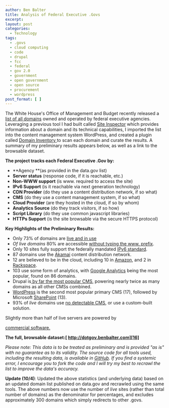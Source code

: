```yaml
---
author: Ben Balter
title: Analysis of Federal Executive .Govs
excerpt:
layout: post
categories:
  - Technology
tags:
  - .govs
  - cloud computing
  - code
  - drupal
  - fcc
  - federal
  - gov 2.0
  - government
  - open government
  - open source
  - procurement
  - wordpress
post_format: [ ]
---
```

The White House's Office of Management and Budget recently released a[ list of all domains][1] owned and operated by federal executive agencies. Leveraging a previous tool I had built called [Site Inspector][2] which provides information about a domain and its technical capabilities, I imported the list into the content management system WordPress, and created a plugin called [Domain Inventory ][3]to scan each domain and curate the results. A summary of my preliminary results appears below, as well as a link to the browsable dataset.

**The project tracks each Federal Executive .Gov by:**

*   **Agency **(as provided in the data.gov list)
*   **Server status** (response code, if it is reachable, etc.)
*   **Non-WWW support** (is www. required to access the site)
*   **IPv6 Support** (is it reachable via next generation technology)
*   **CDN Provider** (do they use a content distribution network, if so what)
*   **CMS** (do they use a content management system, if so what)
*   **Cloud Provider** (are they hosted in the cloud, if so by whom)
*   **Analytics Source** (do they track visitors, if so how)
*   **Script Library** (do they use common javascript libraries)
*   **HTTPs Support** (is the site browsable via the secure HTTPS protocol)

**Key Highlights of the Preliminary Results:**

*   Only 73% of domains are [live and in use][4]
*   *Of live domains* 80% are accessible [without typing the www. prefix][5].
*   Only 10 sites fully support the federally mandated [IPv6 standard][6].
*   87 domains use the [Akamai][7] content distribution network.
*   12 are believed to be in the cloud, including 10 in [Amazon][8], and 2 in [Rackspace][9].
*   103 use some form of analytics, with [Google Analytics][10] being the most popular, found on 86 domains.
*   Drupal is[ by far the most popular CMS][11], powering nearly twice as many domains as all other CMSs combined.
*   [WordPress][12] is the second most popular primary CMS (17), followed by Microsoft [SharePoint][13] (13).
*   93% of *live* domains use [no detectable CMS][14], or use a custom-built solution.

Slightly more than half of live servers are powered by

[commercial software.][15]

**The full, browsable dataset:[ http://dotgov.benbalter.com][16]**

*Please note: This data is to be treated as preliminary and is provided "as is" with no guarantee as to its validity. The source code for all tools used, including the resulting data, is available in [GitHub][3]. If you find a systemic error, I encourage you to fork the code and I will try my best to recrawl the list to improve the data's accuracy.*

**Update (10/4)**: Updated the above statistics (and underlying data) based on an updated domain list published on data.gov and recrawled using the same tools. The above numbers now use the number of *live* sites (rather than total number of domains) as the denominator for percentages, and excludes approximately 300 domains which simply redirects to other .govs.

[1]: https://explore.data.gov/Federal-Government-Finances-and-Employment/Federal-Executive-Branch-Internet-Domains/ymya-7799/widget_preview?width=500&height=425&variation=md55-89i9
[2]: https://github.com/benbalter/Site-Inspector
[3]: https://github.com/benbalter/Domain-Inventory
[4]: http://dotgov.benbalter.com/status/live/
[5]: http://dotgov.benbalter.com/nonwww/yes/
[6]: http://dotgov.benbalter.com/ipv6/yes/
[7]: http://dotgov.benbalter.com/cdn/akamai/
[8]: http://dotgov.benbalter.com/cloud/amazon/
[9]: http://dotgov.benbalter.com/cloud/rackspace/
[10]: http://dotgov.benbalter.com/analytics/google-analytics/
[11]: http://dotgov.benbalter.com/cms/drupal/
[12]: http://dotgov.benbalter.com/cms/wordpress/
[13]: http://dotgov.benbalter.com/cms/sharepoint/
[14]: http://dotgov.benbalter.com/cms/none/
[15]: http://dotgov.benbalter.com/server_software/commercial/
[16]: http://dotgov.benbalter.com
